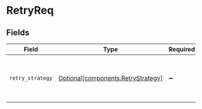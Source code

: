 # RetryReq


## Fields

| Field                                                                          | Type                                                                           | Required                                                                       | Description                                                                    |
| ------------------------------------------------------------------------------ | ------------------------------------------------------------------------------ | ------------------------------------------------------------------------------ | ------------------------------------------------------------------------------ |
| `retry_strategy`                                                               | [Optional[components.RetryStrategy]](../../models/components/retrystrategy.md) | :heavy_minus_sign:                                                             | different behaviors for retrying failed execution actions.                     |